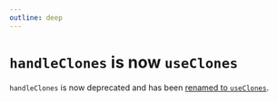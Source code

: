 ```yaml
---
outline: deep
---
```


# `handleClones` is now `useClones`

`handleClones` is now deprecated and has been [renamed to `useClones`](./use-clones).